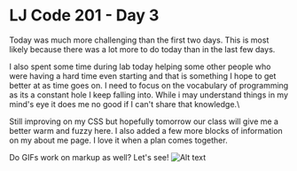 # LJ Code 201 - Day 3

Today was much more challenging than the first two days.  This is most likely
because there was a lot more to do today than in the last few days.

I also spent some time during lab today helping some other people who were having
a hard time even starting and that is something I hope to get better at as
time goes on.  I need to focus on the vocabulary of programming as its a
constant hole I keep falling into.  While i may understand things in my
mind's eye it does me no good if I can't share that knowledge.\

Still improving on my CSS but hopefully tomorrow our class will give me a better
warm and fuzzy here.  I also added a few more blocks of information on my
about me page.  I love it when a plan comes together.

Do GIFs work on markup as well?  Let's see!
![Alt text](http://a.memegen.com/JzOjFs.gif)

